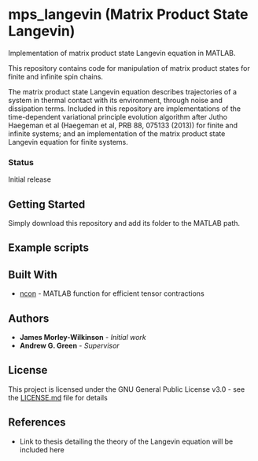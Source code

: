 # mps_langevin (Matrix Product State Langevin)

Implementation of matrix product state Langevin equation in MATLAB. 

This repository contains code for manipulation of matrix product states for finite and infinite spin chains.

The matrix product state Langevin equation describes trajectories of a system in thermal contact with its environment, through
noise and dissipation terms. Included in this repository are implementations of the time-dependent variational principle evolution algorithm after Jutho Haegeman et al (Haegeman et al, PRB 88, 075133 (2013)) for finite and infinite systems; and an implementation of the matrix product state Langevin equation for finite systems.

### Status

Initial release

## Getting Started

Simply download this repository and add its folder to the MATLAB path.

## Example scripts

## Built With

* [ncon](https://arxiv.org/abs/1402.0939) - MATLAB function for efficient tensor contractions

## Authors

* **James Morley-Wilkinson** - *Initial work*
* **Andrew G. Green** - *Supervisor*

## License

This project is licensed under the GNU General Public License v3.0 - see the [LICENSE.md](LICENSE.md) file for details

## References

* Link to thesis detailing the theory of the Langevin equation will be included here